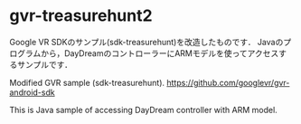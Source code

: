 # gvr-treasurehunt2

Google VR SDKのサンプル(sdk-treasurehunt)を改造したものです．
Javaのプログラムから，DayDreamのコントローラーにARMモデルを使ってアクセスするサンプルです．

Modified GVR sample (sdk-treasurehunt).
https://github.com/googlevr/gvr-android-sdk

This is Java sample of accessing DayDream controller with ARM model.

